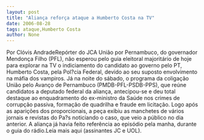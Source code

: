 ```yaml
---
layout: post
title: "Aliança reforça ataque a Humberto Costa na TV"
date: 2006-08-28
tags: ataque,Humberto Costa
author: None
---
```

Por Clóvis AndradeRepórter do JCA União por Pernambuco, do governador Mendonça Filho (PFL), não esperou pelo guia eleitoral majoritário de hoje para explorar na TV o indiciamento do candidato ao governo pelo PT, Humberto Costa, pela Pol?cia Federal, devido ao seu suposto envolvimento na máfia dos vampiros. Já na noite do sábado, o programa da coligação União pelo Avanço de Pernambuco (PMDB-PFL-PSDB-PPS), que reúne candidatos a deputado federal da aliança, antecipou-se e deu total destaque ao enquadramento do ex-ministro da Saúde nos crimes de corrupção passiva, formação de quadrilha e fraude em licitação. Logo após as aparições dos proporcionais, a peça exibiu as manchetes de vários jornais e revistas do Pa?s noticiando o caso, que veio a público no dia anterior. A aliança já havia feito referência ao episódio pela manha, durante o guia do rádio.Leia mais aqui (assinantes JC e UOL). 